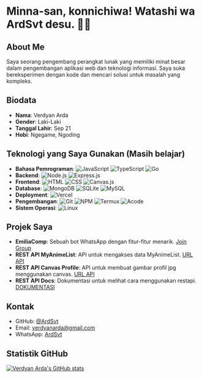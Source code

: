 # Minna-san, konnichiwa! Watashi wa ArdSvt desu. 👋🏻

## About Me
Saya seorang pengembang perangkat lunak yang memiliki minat besar dalam pengembangan aplikasi web dan teknologi informasi. Saya suka bereksperimen dengan kode dan mencari solusi untuk masalah yang kompleks.

## Biodata
* **Nama**: Verdyan Arda
* **Gender**: Laki-Laki
* **Tanggal Lahir**: Sep 21
* **Hobi**: Ngegame, Ngoding

## Teknologi yang Saya Gunakan (Masih belajar)
* **Bahasa Pemrograman**: 
  ![JavaScript](https://img.shields.io/badge/JavaScript-F7DF1E?style=flat&logo=javascript&logoColor=black) 
  ![TypeScript](https://img.shields.io/badge/TypeScript-3178C6?style=for-the-badge&logo=typescript&logoColor=white) 
  ![Go](https://img.shields.io/badge/Go-00ADD8?style=for-the-badge&logo=go&logoColor=white)
* **Backend**: 
  ![Node.js](https://img.shields.io/badge/Node.js-339933?style=for-the-badge&logo=node.js&logoColor=white) 
  ![Express.js](https://img.shields.io/badge/Express.js-000000?style=for-the-badge&logo=express&logoColor=white)
* **Frontend**: 
  ![HTML](https://img.shields.io/badge/HTML-E34F26?style=for-the-badge&logo=html5&logoColor=white) 
  ![CSS](https://img.shields.io/badge/CSS-1572B6?style=for-the-badge&logo=css3&logoColor=white) 
  ![Canvas.js](https://img.shields.io/badge/-Canvas.js-0078D4?style=for-the-badge&logo=canvas&logoColor=white)
* **Database**: 
  ![MongoDB](https://img.shields.io/badge/MongoDB-47A248?style=for-the-badge&logo=mongodb&logoColor=white) 
  ![SQLite](https://img.shields.io/badge/SQLite-003B57?style=for-the-badge&logo=sqlite&logoColor=white) 
  ![MySQL](https://img.shields.io/badge/MySQL-4479A1?style=for-the-badge&logo=mysql&logoColor=white)
* **Deployment**: 
  ![Vercel](https://img.shields.io/badge/Vercel-000000?style=for-the-badge&logo=vercel&logoColor=white)
* **Pengembangan**: 
  ![Git](https://img.shields.io/badge/Git-F05032?style=for-the-badge&logo=git&logoColor=white) 
  ![NPM](https://img.shields.io/badge/NPM-CB3837?style=for-the-badge&logo=npm&logoColor=white) 
  ![Termux](https://img.shields.io/badge/Termux-1A1D23?style=for-the-badge&logo=linux&logoColor=white) 
  ![Acode](https://img.shields.io/badge/Acode-0078D4?style=for-the-badge&logo=code&logoColor=white)
* **Sistem Operasi**: 
  ![Linux](https://img.shields.io/badge/Linux-FCC624?style=for-the-badge&logo=linux&logoColor=black)

## Projek Saya
* **EmiliaComp**: Sebuah bot WhatsApp dengan fitur-fitur menarik. [Join Group](https://chat.whatsapp.com/LQqNid7OaSf9Za9LzMUnvG)
* **REST API MyAnimeList**: API untuk mengakses data MyAnimeList. [URL API](https://guracomp.vercel.app/api/mal/)
* **REST API Canvas Profile**: API untuk membuat gambar profil jpg menggunakan canvas. [URL API](https://guracomp.vercel.app/api/cancas/profile)
* **REST API Docs**: Dokumentasi untuk melihat cara menggunakan restapi. [DOKUMENTASI](https://guracomp.vercel.app/)

## Kontak
* GitHub: [@ArdSvt](https://github.com/ArdSvt)
* Email: [verdyanarda@gmail.com](mailto:verdyanarda@gmail.com)
* WhatsApp: [ArdSvt](https://wa.me/6283861772386)

## Statistik GitHub
[![Verdyan Arda's GitHub stats](https://github-readme-stats.vercel.app/api?username=ArdSvt&show_icons=true&theme=radical)](https://github.com/ArdSvt)
